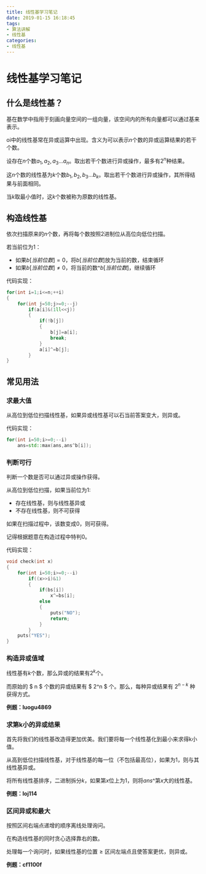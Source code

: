 ```yaml
---
title: 线性基学习笔记
date: 2019-01-15 16:18:45
tags:
- 算法讲解
- 线性基
categories:
- 线性基
---
```


# 线性基学习笔记

## 什么是线性基？

基在数学中指用于刻画向量空间的一组向量，该空间内的所有向量都可以通过基来表示。

oi中的线性基常在异或运算中出现。含义为可以表示$n$个数的异或运算结果的若干个数。

设存在$n$个数$a_1,a_2,a_3...a_n$。取出若干个数进行异或操作，最多有$2^n$种结果。

这$n​$个数的线性基为$k​$个数$b_1,b_2,b_3...b_k​$。取出若干个数进行异或操作，其所得结果与前面相同。

当$k$取最小值时，这$k​$个数被称为原数的线性基。

<!-- more -->

## 构造线性基

依次扫描原来的$n​$个数，再将每个数按照2进制位从高位向低位扫描。

若当前位为1：

- 如果$b[当前位数]=0$，将$b[当前位数]$放为当前的数，结束循环
- 如果$b[当前位数]\ne0​$，将当前的数^$b[当前位数]​$，继续循环

代码实现：

```c++
for(int i=1;i<=n;++i)
{
    for(int j=50;j>=0;--j)
        if(a[i]&(1ll<<j))
        {
            if(!b[j])
            {
                b[j]=a[i];
                break;
            }
            a[i]^=b[j];
        }
}
```

## 常见用法

### 求最大值

从高位到低位扫描线性基，如果异或线性基可以石当前答案变大，则异或。

代码实现：

```c++
for(int i=50;i>=0;--i)
    ans=std::max(ans,ans^b[i]);
```

### 判断可行

判断一个数是否可以通过异或操作获得。

从高位到低位扫描，如果当前位为$1​$:

- 存在线性基，则与线性基异或
- 不存在线性基，则不可获得

如果在扫描过程中，该数变成$0$，则可获得。

记得根据题意在构造过程中特判$0$。

代码实现：

```c++
void check(int x)
{
    for(int i=50;i>=0;--i)
        if((x>>i)&1)
        {
            if(bs[i])
                x^=bs[i];
            else
            {
                puts("NO");
                return;
            }
        }
    puts("YES");
}
```

### 构造异或值域

线性基有$k$个数，那么异或的结果有$2^k$个。

而原始的 $ n $ 个数的异或结果有 $ 2^n $ 个。那么，每种异或结果有 $2^{n-k}$ 种获得方式。

**例题：luogu4869**

### 求第k小的异或结果

首先将我们的线性基改造得更加优美。我们要将每一个线性基化到最小来求得k小值。

从高到低位扫描线性基，对于线性基的每一位（不包括最高位），如果为$1$，则与其线性基异或。

将所有线性基排序，二进制拆分$k​$，如果第$x​$位上为$1​$，则将$ans​$^第$x​$大的线性基。

**例题：loj114**

### 区间异或和最大

按照区间右端点递增的顺序离线处理询问。

在构造线性基的同时贪心选择靠右的数。

处理每一个询问时，如果线性基的位置$\geq​$区间左端点且使答案更优，则异或。

**例题：cf1100f**